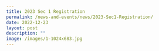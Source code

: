 ```yaml
---
title: 2023 Sec 1 Registration
permalink: /news-and-events/news/2023-Sec1-Registration/
date: 2022-12-23
layout: post
description: ""
image: /images/1-1024x683.jpg
---
```

